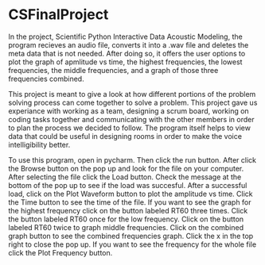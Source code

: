 # CSFinalProject
In the project, Scientific Python Interactive Data Acoustic Modeling, the program recieves an audio file, converts it into a .wav file and deletes the meta data that is not needed. After doing so, it offers the user options to plot the graph of apmlitude vs time, the highest frequencies, the lowest frequencies, the middle frequencies, and a graph of those three frequencies combined.

This project is meant to give a look at how different portions of the problem solving process can come together to solve a problem. This project gave us experiance with working as a team, designing a scrum board, working on coding tasks together and communicating with the other members in order to plan the process we decided to follow. The program itself helps to view data that could be useful in designing rooms in order to make the voice intelligibility better.

To use this program, open in pycharm. Then click the run button. After click the Browse button on the pop up and look for the file on your computer. After selecting the file click the Load button. Check the message at the bottom of the pop up to see if the load was succesful. After a successful load, click on the Plot Waveform button to plot the amplitude vs time. Click the Time button to see the time of the file. If you want to see the graph for the highest frequency click on the button labeled RT60 three times. Click the button labeled RT60 once for the low frequency. Click on the button labeled RT60 twice to graph middle frequencies. Click on the combined graph button to see the combined frequencies graph. Click the x in the top right to close the pop up. If you want to see the frequency for the whole file click the Plot Frequency button.
